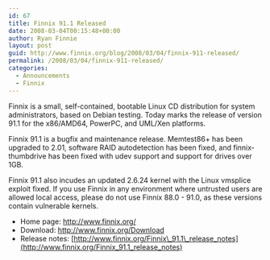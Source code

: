 ```yaml
---
id: 67
title: Finnix 91.1 Released
date: 2008-03-04T00:15:48+00:00
author: Ryan Finnie
layout: post
guid: http://www.finnix.org/blog/2008/03/04/finnix-911-released/
permalink: /2008/03/04/finnix-911-released/
categories:
  - Announcements
  - Finnix
---
```

Finnix is a small, self-contained, bootable Linux CD distribution for system administrators, based on Debian testing. Today marks the release of version 91.1 for the x86/AMD64, PowerPC, and UML/Xen platforms.

Finnix 91.1 is a bugfix and maintenance release. Memtest86+ has been upgraded to 2.01, software RAID autodetection has been fixed, and finnix-thumbdrive has been fixed with udev support and support for drives over 1GB.

Finnix 91.1 also incudes an updated 2.6.24 kernel with the Linux vmsplice exploit fixed. If you use Finnix in any environment where untrusted users are allowed local access, please do not use Finnix 88.0 - 91.0, as these versions contain vulnerable kernels.

  * Home page: <http://www.finnix.org/>
  * Download: <http://www.finnix.org/Download>
  * Release notes: [http://www.finnix.org/Finnix\_91.1\_release_notes](http://www.finnix.org/Finnix_91.1_release_notes)
